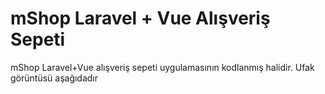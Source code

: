 # mShop Laravel + Vue Alışveriş Sepeti

mShop Laravel+Vue alışveriş sepeti uygulamasının kodlanmış halidir. Ufak görüntüsü aşağıdadır
